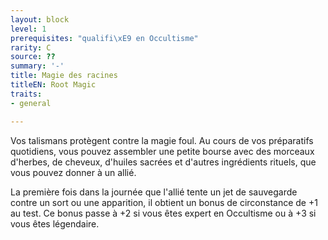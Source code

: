 ```yaml
---
layout: block
level: 1
prerequisites: "qualifi\xE9 en Occultisme"
rarity: C
source: ??
summary: '-'
title: Magie des racines
titleEN: Root Magic
traits:
- general

---
```


<p>Vos talismans protègent contre la magie foul. Au cours de vos préparatifs quotidiens, vous pouvez assembler une petite bourse avec des morceaux d'herbes, de cheveux, d'huiles sacrées et d'autres ingrédients rituels, que vous pouvez donner à un allié.</p>
<p>La première fois dans la journée que l'allié tente un jet de sauvegarde contre un sort ou une apparition, il obtient un bonus de circonstance de +1 au test. Ce bonus passe à +2 si vous êtes expert en Occultisme ou à +3 si vous êtes légendaire.</p>